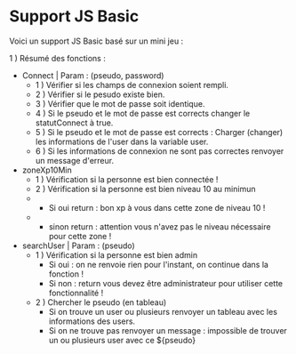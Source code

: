 # Support JS Basic 

Voici un support JS Basic basé sur un mini jeu : 

1 ) Résumé des fonctions :
- Connect | Param : (pseudo, password)
    - 1 ) Vérifier si les champs de connexion soient rempli.
    - 2 ) Vérifier si le pesudo existe bien.
    - 3 ) Vérifier que le mot de passe soit identique.
    - 4 ) Si le pseudo et le mot de passe est corrects changer le statutConnect à true.
    - 5 ) Si le pseudo et le mot de passe est corrects : Charger (changer) les informations de l'user dans la variable user.
    - 6 ) Si les informations de connexion ne sont pas correctes renvoyer un message d'erreur.
- zoneXp10Min
    - 1 ) Vérification si la personne est bien connectée !
    - 2 ) Vérification si la personne est bien niveau 10 au minimun 
    -   -  Si oui return : bon xp à vous dans cette zone de niveau 10 !
    -    - sinon return : attention vous n'avez pas le niveau nécessaire pour cette zone !
- searchUser  | Param : (pseudo)
    - 1 ) Vérification si la personne est bien admin 
        - Si oui : on ne renvoie rien pour l'instant, on continue dans la fonction ! 
        - Si non : return vous devez être administrateur pour utiliser cette fonctionnalité !
    - 2 ) Chercher le pseudo (en tableau)
        - Si on trouve un user ou plusieurs renvoyer un tableau avec les informations des users.
        - Si on ne trouve pas renvoyer un message : impossible de trouver un ou plusieurs user avec ce  ${pseudo}

